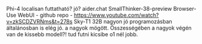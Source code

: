 Phi-4 localisan futtatható? jó?
aider.chat
SmallThinker-38-preview
Browser-Use WebUI - github repo   -  https://www.youtube.com/watch?v=zkSCDZVRNms&t=278s
Sky-T1 32B nagyon jó programozásban általánosban is elég jó. a nagyok mögött. Összességében a nagyok végén van de kissebb modell?! tud futni kicsibe o1 nél jobb.
